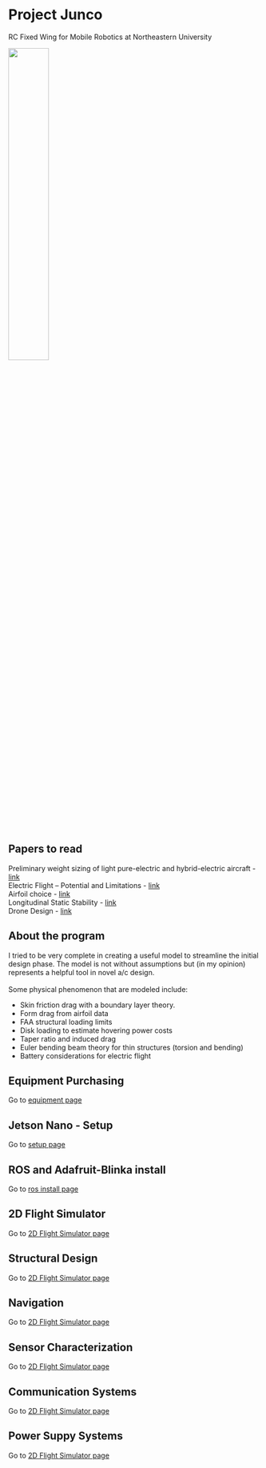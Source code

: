 # Project Junco
RC Fixed Wing for Mobile Robotics at Northeastern University

<img src="https://user-images.githubusercontent.com/83112082/219784226-13e02755-722b-4fa2-a51d-c8f658bcd7af.jpg" width="40%" height="40%">

## Papers to read
Preliminary weight sizing of light pure-electric and hybrid-electric aircraft - [link](https://www.sciencedirect.com/science/article/pii/S2352146518300383?ref=pdf_download&fr=RR-2&rr=79b13761fdc53b9f) \
Electric Flight – Potential and Limitations - [link](https://elib.dlr.de/78726/1/MP-AVT-209-09.pdf) \
Airfoil choice - [link](http://airfoiltools.com/airfoil/details?airfoil=sd7062-il) \
Longitudinal Static Stability - [link](https://ocw.tudelft.nl/wp-content/uploads/Hand-out-Stability_01.pdf) \
Drone Design - [link](https://www.rand.org/content/dam/rand/pubs/research_reports/RR3000/RR3047/RAND_RR3047.pdf)


## About the program
I tried to be very complete in creating a useful model to streamline the initial design phase. The model is not without assumptions but (in my opinion) represents a helpful tool in novel a/c design.
\
\
Some physical phenomenon that are modeled include:
  - Skin friction drag with a boundary layer theory.
  - Form drag from airfoil data
  - FAA structural loading limits
  - Disk loading to estimate hovering power costs
  - Taper ratio and induced drag
  - Euler bending beam theory for thin structures (torsion and bending)
  - Battery considerations for electric flight

## Equipment Purchasing
Go to [equipment page](equipment.md)


## Jetson Nano - Setup
Go to [setup page](setup.md)

## ROS and Adafruit-Blinka install
Go to [ros install page](ros_setup.md)

## 2D Flight Simulator
Go to [2D Flight Simulator page](flight_sim.md)

## Structural Design
Go to [2D Flight Simulator page](flight_sim.md)

## Navigation
Go to [2D Flight Simulator page](flight_sim.md)

## Sensor Characterization
Go to [2D Flight Simulator page](flight_sim.md)

## Communication Systems
Go to [2D Flight Simulator page](flight_sim.md)

## Power Suppy Systems
Go to [2D Flight Simulator page](flight_sim.md)

